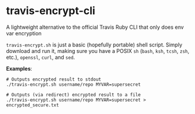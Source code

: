 # travis-encrypt-cli
A lightweight alternative to the official Travis Ruby CLI that only does env var encryption

`travis-encrypt.sh` is just a basic (hopefully portable) shell script. Simply download and run it, making sure you have a POSIX `sh` (`bash`, `ksh`, `tcsh`, `zsh`, etc.), `openssl`, `curl`, and `sed`.

**Examples**:

    # Outputs encrypted result to stdout
    ./travis-encrypt.sh username/repo MYVAR=supersecret

    # Outputs (via redirect) encrypted result to a file
    ./travis-encrypt.sh username/repo MYVAR=supersecret > encrypted_secure.txt
